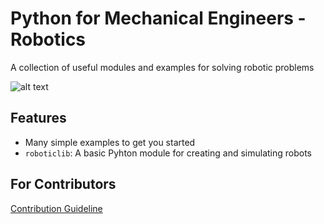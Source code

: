 # Python for Mechanical Engineers - Robotics
A collection of useful modules and examples for solving robotic problems

![alt text](/Robotics/res/img/rrr_robot.gif)

## Features
- Many simple examples to get you started
- `roboticlib`: A basic Pyhton module for creating and simulating robots

## For Contributors
[Contribution Guideline](https://github.com/Muhammad-Yazdian/Python-for-Mechanical-Engineers#contribution-guideline)
